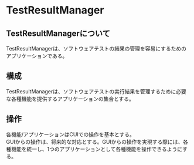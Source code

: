 # TestResultManager

## TestResultManagerについて

TestResultManagerは、ソフトウェアテストの結果の管理を容易にするためのアプリケーションである。  

## 構成

TestResultManagerは、ソフトウェアテストの実行結果を管理するために必要な各種機能を提供するアプリケーションの集合とする。  

## 操作

各機能/アプリケーションはCUIでの操作を基本とする。  
GUIからの操作は、将来的な対応とする。GUIからの操作を実現する際には、各種機能を統一し、1つのアプリケーションとして各種機能を操作できるようにする。

